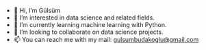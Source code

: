 - 👋 Hi, I’m Gülsüm
- 👀 I’m interested in data science and related fields.
- 🌱 I’m currently learning machine learning with Python.
- 💞️ I’m looking to collaborate on data science projects.
- 📫 You can reach me with my mail: gulsumbudakoglu@gmail.com

<!---
gulsumbudakoglu/gulsumbudakoglu is a ✨ special ✨ repository because its `README.md` (this file) appears on your GitHub profile.
You can click the Preview link to take a look at your changes.
--->
